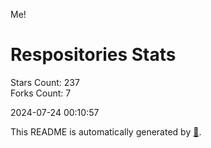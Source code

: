 Me!

# Respositories Stats
Stars Count: 237  
Forks Count: 7

2024-07-24 00:10:57  

This README is automatically generated by [🐰](https://github.com/rnitta/rnitta).
